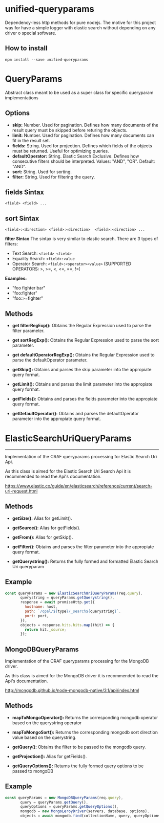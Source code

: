 # **unified-queryparams**

Dependency-less http methods for pure nodejs. The motive for this project was for have a simple logger with elastic search without depending on any driver o special software.

**How to install**
----------
```shell
npm install --save unified-queryparams
```

# **QueryParams**

Abstract class meant to be used as a super class for specific queryparam implementations

**Options**
----------

- **skip:** Number. Used for pagination. Defines how many documents of the result query must be skipped before returing the objects.
- **limit:** Number. Used for pagination. Defines how many documents can fit in the result set.
- **fields:** String. Used for projection. Defines which fields of the objects must be returned. Useful for optimizing queries.
- **defaultOperator:** String. Elastic Search Exclusive. Defines how consecutive filters should be interpreted. Values: "AND", "OR". Default: "AND".
- **sort:** String. Used for sorting.
- **filter:** String. Used for filtering the query.

**fields Sintax**
----------
`<field> <field> ...`

**sort Sintax**
----------
`<field>:<direction> <field>:<direction>  <field>:<direction> ...`


**filter Sintax**
The sintax is very similar to elastic search. There are 3 types of filters:

- Text Search: `<field> <field>`
- Equality Search:  `<field>:value`
- Operator Search: `<field>:<operator><value>` (SUPPORTED OPERATORS: >, >=, <, <=, ==, !=)

**Examples:** 

- "foo fighter bar"
- "foo:fighter"
- "foo:>=fighter"


**Methods**
----------

- **get filterRegExp():** Obtains the Regular Expression used to parse the filter parameter.

- **get sortRegExp():** Obtains the Regular Expression used to parse the sort parameter.

- **get defaultOperatorRegExp():** Obtains the Regular Expression used to parse the defaultOperator parameter.

- **getSkip():** Obtains and parses the skip parameter into the appropiate query format.

- **getLimit():** Obtains and parses the limit parameter into the appropiate query format.

- **getFields():** Obtains and parses the fields parameter into the appropiate query format.

- **getDefaultOperator():** Obtains and parses the defaultOperator parameter into the appropiate query format.

# **ElasticSearchUriQueryParams**
----------

Implementation of the CRAF queryparams processing for Elastic Search
Uri Api.

As this class is aimed for the Elastic Search Uri Search Api
it is recommended to read the Api's documentation.

https://www.elastic.co/guide/en/elasticsearch/reference/current/search-uri-request.html

**Methods**
----------

- **getSize():** Alias for getLimit(). 

- **getSource():** Alias for getFields().

- **getFrom():** Alias for getSkip().

- **getFilter():** Obtains and parses the filter parameter into the appropiate query format.

- **getQuerystring():** Returns the fully formed and formatted Elastic Search Uri queryparam

**Example**
----------

```javascript
const queryParams = new ElasticSearchUriQueryParams(req.query),
       querystring = queryParams.getQuerystring(),
       response = await promiseHttp.get({
         hostname: host,
         path: `/opal/${type}/_search${querystring}`,
         port: port,
       }),
       objects = response.hits.hits.map((hit) => {
         return hit._source;
       });
```

**MongoDBQueryParams**
----------
Implementation of the CRAF queryparams processing for the MongoDB driver.

As this class is aimed for the MongoDB driver it is recommended to read the Api's documentation.

http://mongodb.github.io/node-mongodb-native/3.1/api/index.html

**Methods**
----------

- **mapToMongoOperator():** Returns the corresponding mongodb operator based on the querystring operator

- **mapToMongoSort():** Returns the corresponding mongodb sort direction value based on the querystring.

- **getQuery():** Obtains the filter to be passed to the mongodb query.

- **getProjection():**  Alias for getFields().

- **getQueryOptions():** Returns the fully formed query options to be passed to mongoDB

**Example**
----------

```javascript
const queryParams = new MongoDBQueryParams(req.query),
       query = queryParams.getQuery(),
       queryOptions = queryParams.getQueryOptions(),
       mongodb = new MongoLeroyDriver(servers, database, options),
       objects = await mongodb.find(collectionName, query, queryOptions);
```